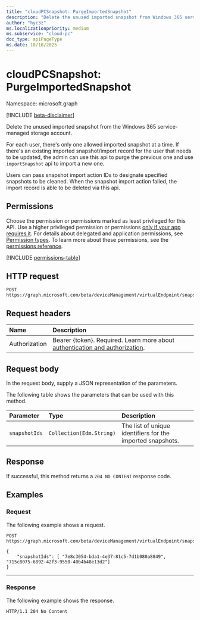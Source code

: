 ```yaml
---
title: "cloudPCSnapshot: PurgeImportedSnapshot"
description: "Delete the unused imported snapshot from Windows 365 service managed storage account."
author: "hyc3z"
ms.localizationpriority: medium
ms.subservice: "cloud-pc"
doc_type: apiPageType
ms.date: 10/10/2025
---
```


# cloudPCSnapshot: PurgeImportedSnapshot
Namespace: microsoft.graph

[!INCLUDE [beta-disclaimer](../../includes/beta-disclaimer.md)]

Delete the unused imported snapshot from the Windows 365 service-managed storage account. 

For each user, there's only one allowed imported snapshot at a time. If there's an existing imported snapshot/import record for the user that needs to be updated, the admin can use this api to purge the previous one and use `importSnapshot` api to import a new one. 

Users can pass snapshot import action IDs to designate specified snapshots to be cleaned. When the snapshot import action failed, the import record is able to be deleted via this api.

## Permissions
Choose the permission or permissions marked as least privileged for this API. Use a higher privileged permission or permissions [only if your app requires it](/graph/permissions-overview#best-practices-for-using-microsoft-graph-permissions). For details about delegated and application permissions, see [Permission types](/graph/permissions-overview#permission-types). To learn more about these permissions, see the [permissions reference](/graph/permissions-reference).

<!-- { "blockType": "permissions", "name": "cloudpcsnapshot_getsubscriptions" } -->
[!INCLUDE [permissions-table](../includes/permissions/cloudpcsnapshot-getsubscriptions-permissions.md)]

## HTTP request

<!-- {
  "blockType": "ignored"
}
-->
``` http
POST https://graph.microsoft.com/beta/deviceManagement/virtualEndpoint/snapshots/purgeImportedSnapshot
```

## Request headers
|Name|Description|
|:---|:---|
|Authorization|Bearer {token}. Required. Learn more about [authentication and authorization](/graph/auth/auth-concepts).|

## Request body
In the request body, supply a JSON representation of the parameters.

The following table shows the parameters that can be used with this method.

| Parameter | Type              | Description                                                                                            |
|:----------|:------------------|:-------------------------------------------------------------------------------------------------------|
| `snapshotIds`   | `Collection(Edm.String)`                                                     | The list of unique identifiers for the imported snapshots.             |


## Response

If successful, this method returns a `204 NO CONTENT` response code.

## Examples

### Request

The following example shows a request.


<!-- {
  "blockType": "request",
  "name": "post_purgeimportedsnapshot"
}
-->
``` http
POST https://graph.microsoft.com/beta/deviceManagement/virtualEndpoint/snapshots/purgeImportedSnapshot

{
    "snapshotIds": [ "7e8c3054-bda1-4e37-81c5-7d1b080a8849", "715c8075-6892-42f3-9550-40b4b48e13d2"]
}
```

---

### Response

The following example shows the response.

<!-- {
  "blockType": "response",
  "truncated": true
}
-->
``` http
HTTP/1.1 204 No Content
```

